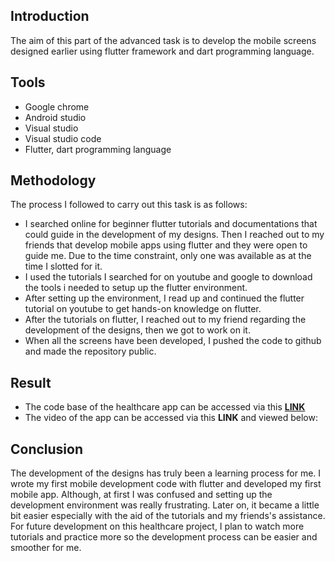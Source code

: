 ## Introduction
The aim of this part of the advanced task is to develop the mobile screens designed earlier using flutter framework and dart programming language.

## Tools
- Google chrome
- Android studio
- Visual studio
- Visual studio code
- Flutter, dart programming language

## Methodology
The process I followed to carry out this task is as follows:
- I searched online for beginner flutter tutorials and documentations that could guide in the development of my designs. Then I reached out to my friends that develop mobile apps using flutter and they were open to guide me. Due to the time constraint, only one was available as at the time I slotted for it.
- I used the tutorials I searched for on youtube and google to download the tools i needed to setup up the flutter environment. 
- After setting up the environment, I read up and continued the flutter tutorial on youtube to get hands-on knowledge on flutter.
- After the tutorials on flutter, I reached out to my friend regarding the development of the designs, then we got to work on it.
- When all the screens have been developed, I pushed the code to github and made the repository public. 

## Result
- The code base of the healthcare app can be accessed via this **[LINK](https://github.com/emmanuellabubakar/Crosslink)**
- The video of the app can be accessed via this **LINK** and viewed below:

## Conclusion
The development of the designs has truly been a learning process for me. I wrote my first mobile development code with flutter and developed my first mobile app.  Although, at first I was confused and setting up the development environment was really frustrating. Later on, it became a little bit easier especially with the aid of the tutorials and my friends's assistance. For future development on this healthcare project, I plan to watch more tutorials and practice more so the development process can be easier and smoother for me. 
